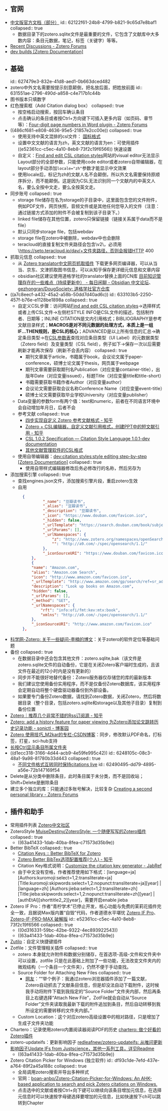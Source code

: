 - ## 官网
- [中文版官方文档（部分）](https://www.zotero.org/support/zh/zotero_data)
  id:: 62122f61-24b8-4799-b821-9c65d7e8baf1
  collapsed:: true
	- 数据目录下的zotero.sqlite文件是最重要的文件，它包含了文献库中大多数内容：条目元数据，笔记，标签（关键字）等等。
- [Recent Discussions - Zotero Forums](https://forums.zotero.org/discussions)
- [dev builds [Zotero Documentation]](https://www.zotero.org/support/dev_builds)
- ## 基础
  id:: 627479e3-832e-41d8-aed1-0b663dced482
- zotero中外文名需要按提示刻意颠倒，把名放后面，把姓放前面
  id:: 631551ae-2796-490d-a858-c4e717b1c44b
- 图书版本只填数字
- 红色搜索框（Add Citation dialog box）
  collapsed:: true
	- 按空格启动搜索，按回车确认条目
	- 点击确认的条目或者按Ctrl+方向键下可插入更多内容（如页码、章节等）：[Four-digit page numbers in Word plugin - Zotero Forums](https://forums.zotero.org/discussion/comment/404540#Comment_404540)
- ((486cf681-e808-4636-95e5-21857e2cc00e))
  collapsed:: true
	- 使用支持中英文混排的csl文件： [国标格式](https://zhuanlan.zhihu.com/p/278112406?utm_source=wechat_session)
	- 设置中文文献的语言为zh，英文文献的语言为en：可使用插件 ((e52361cc-c5ec-4a10-8eb8-73f2c19f6566)) 快速设置
	- 自定义：[Find and edit CSL citation styles](https://editor.citationstyles.org/about/)网站的visual editor无法显示Layout部分的全部参数，只能使用code editor或者zotero自带编辑器，在layout部分手动添加`locale="zh"`参数才能显示中文效果
	- 使用locale后，标记为zh的文献人名不会颠倒，所以外文名需要保持原顺序拆分，而不能颠倒。这是因为CSL无法识别同一个文献内的中英文人名，要么全按中文走，要么全按英文走。
- 同步账号
  collapsed:: true
	- storage file储存在名为storage的子目录中，这里面包含您的文件附件，例如PDF文件，网页快照，音频文件或是其他任何您导入的文件（注意：通过链接方式添加的附件不会被复制到该子目录下。）
	- linked file储存在其他位置，zotero只保留链接（链接关系属于data而不是file）
	- 默认只同步storage file，包括webdav
	- storage file在zotero中被删除，webdav中也会删除
	- teracloud的直接复制文件夹路径会包含\\v2\，必须用\https://seto.teracloud.jp/dav/+文件夹路径，否则会报错HTTP 400
- 抓取元信息
  collapsed:: true
	- 从 [Zotero translator中文网页抓取插件](https://github.com/l0o0/translators_CN) 下载更多网页编译器，可以从当当、京东、文津抓取图书信息，可以从知乎保存更详细元信息和文章内容
	- obsidian社区建议使用道格学社的translator替换上面的CN库  [目前知识管理存在的一些难点（持续更新中） - 每日闲聊 - Obsidian 中文论坛](https://forum-zh.obsidian.md/t/topic/7486/2)、[gezhongran/DougSociety: 道格学社官方仓库](https://github.com/gezhongran/DougSociety)
- ((a7c8eecf-a432-45a2-a58b-50dd7d40ad6c))
  id:: 633103b5-2250-457f-b76e-e1128be1898a
  collapsed:: true
	- 自定义CSL步骤：访问网站[Find and edit CSL citation styles](https://editor.citationstyles.org/about/)->选择样式或者上传CSL文件->左侧栏STYLE INFO是CSL文件的描述，包括制作者、日期等；INLINE CITATION是文内引用格式；BIBLIOGRAPHY是参考文献目录样式；**MACROS是对不同元数据的处理方式，本质上是一组IF...THEN规则，是CSL的核心**；ADVANCED是以上所有信息的汇总->确定条目类型->在[CSL参数表](https://aurimasv.github.io/z2csl/typeMap.xml#cslVar-issued)查找对应条目类型（UI Label）的元数据类型（Zotero field）及变量类型（CSL field），例子如下->保存一次以后需要刷新才能再次保存（刷新不会丢内容）
	  collapsed:: true
		- 期刊文章属于article，书籍属于book，会议论文属于paper-conference，硕博士论文属于thesis，网页属于webpage
		- 期刊文章需要获取期刊名Publication（对应变量container-title），出版年Date（对应变量issued），标题Title（对应变量title和title-short）
		- 书籍需要获取书籍作者Author（对应变量author）
		- 会议论文需要获取会议名称Conference Name（对应变量event-title）
		- 硕博士论文需要获取毕业学校University（对应变量publisher）
	- Data变量的参数form有两个值：text和numeric，前者在不同语言环境中会自动增加年月日，后者不会
	- 参考文献
	  collapsed:: true
		- [四步实现自定义 Zotero 参考文献格式 - 知乎](https://zhuanlan.zhihu.com/p/31326415)
		- [Zotero + CSL编辑器，自定义文献引用格式，创建PPT中的短文献引用 - 知乎](https://zhuanlan.zhihu.com/p/185026280)
		- [CSL 1.0.2 Specification — Citation Style Language 1.0.1-dev documentation](https://docs.citationstyles.org/en/stable/specification.html)
		- [其他文献管理软件的CSL格式](https://github.com/bwiernik/zotero-tools)
	- 使用自带编辑器：[dev:citation styles:style editing step-by-step [Zotero Documentation]](https://www.zotero.org/support/dev/citation_styles/style_editing_step-by-step)
	  collapsed:: true
		- 使用自带样式编辑器修改后务必修改<id>行的名称，然后另存为
- 添加搜索引擎
  collapsed:: true
	- 查找engines.json文件，添加搜索引擎片段，重启zotero生效
	- 自用
	  ``` json
	  	{
	     		 "_name": "豆瓣读书",
	     		 "_alias": "豆瓣读书",
	     		 "_description": "豆瓣读书",
	     		 "_icon": "https://www.douban.com/favicon.ico",
	     		 "_hidden": false,
	     		 "_urlTemplate": "https://search.douban.com/book/subject_search?search_text={z:title}&cat=1001",
	     		 "_urlParams": [],
	     		 "_urlNamespaces": {
	       			 "z": "http://www.zotero.org/namespaces/openSearch#",
	       			 "": "http://a9.com/-/spec/opensearch/1.1/"
	     		 },
	     		 "_iconSourceURI": "https://www.douban.com/favicon.ico"
	    	},
	    	{
	  		"name": "Amazon.com",
	  		"alias": "Amazon.com Search",
	  		"icon": "http://www.amazon.com/favicon.ico",
	  		"_urlTemplate": "http://www.amazon.com/gp/search/ref=sr_adv_b/?search-alias=stripbooks&unfiltered=1&field-author={rft:aufirst?}+{rft:aulast?}&field-title={rft:title}&tag=httpwwwdig0e7-20",
	  		"description": "Look up books on Amazon.com",
	  		"hidden": false,
	  		"_urlParams": [],
	  		"_method": "GET",
	  		"_urlNamespaces": {
	  			"rft": "info:ofi/fmt:kev:mtx:book",
	  			"xmlns": "http://a9.com/-/spec/opensearch/1.1/"
	  		},
	  		"_iconSourceURI": "http://www.amazon.com/favicon.ico"
	  	},
	  
	  ```
- [科学网-Zotero: 关于一些疑问-李楠的博文](http://wap.sciencenet.cn/blog-41796-21585.html?mobile=1)：关于zotero的软件定位等基础问题
- 备份
  collapsed:: true
	- 在数据目录中还会包含其他文件：zotero.sqlite,bak（该文件是zotero.sqlite文件的自动备份，它是在关闭Zotero客户端时生成的，且该文件在最近的12小时内是没有更新的）
	- 同步并不能很好地替代备份：Zotero服务器仅存储您的库的最新版本
	- 我们建议您使用备份实用程序，而不是仅备份Zotero数据库，该实用程序会定期自动将整个硬盘驱动器备份到外部设备。
	- 如果要专门备份Zotero数据，请找到Zotero数据，关闭Zotero，然后将数据目录（整个目录，包括zotero.sqlite和storage以及其他子目录）复制到备份位置
- [Zotero｜推荐几个非常不错的Rss订阅源 - 知乎](https://zhuanlan.zhihu.com/p/113487194)
- [Zotero: add a history feature for paper viewing 为Zotero添加论文跳转历史记录功能 - sonictl - 博客园](https://www.cnblogs.com/sonictl/p/13124264.html)
- [Zotero 使用技巧_M2kar的专栏-CSDN博客](https://blog.csdn.net/still_night/article/details/106521186)：同步，修改默认PDF命名，打标签，打星，sci-hub支持
- [长按Ctrl显示条目所属文件夹](https://blog.csdn.net/u011092188/article/details/78746485)
- ((d1ecc318-3166-4d44-acb9-4e59fe995c42))
  id:: 6248105c-08c3-48a1-9a98-81780b33d443
  collapsed:: true
	- [不同文件格式互转同时保持citations live](https://www.zotero.org/support/kb/moving_documents_between_word_processors)
	  id:: 62490495-dd79-4895-a56e-72b147169f54
- Delete是从分类中删除条目，此时条目属于未分类，而不是回收站；Shift+Delete是删除条目
- 建立多个独立的库：只能通过多账号解决，比较复杂 [Creating a second personal library - Zotero Forums](https://forums.zotero.org/discussion/comment/338706#Comment_338706)
- ## 插件和助手
- 常用插件列表 [Zotero中文社区](https://zotero-chinese.gitee.io/zotero-plugins/#/)
- ZoteroStyle [MuiseDestiny/ZoteroStyle: 一个随便写写的Zotero插件](https://github.com/MuiseDestiny/ZoteroStyle)
  collapsed:: true
	- ((63a41433-1dab-40ba-8fea-c71573d35b9e))
- Better BibTeX
  collapsed:: true
	- [Citation Keys :: Better BibTeX for Zotero](https://retorque.re/zotero-better-bibtex/citing/)
	- [Zotero Better BibTex选项配置推荐(个人) - 知乎](https://zhuanlan.zhihu.com/p/458340252)
	- Citation Key格式说明：[Customize the citation key generator - JabRef](https://docs.jabref.org/setup/citationkeypatterns#default-citation-key-pattern)
	- 由于中文没有空格，作者推荐使用如下格式：[language=ja] [Authors:kuromoji:select=1,2:transliterate=ja][Title:kuromoji:skipwords:select=1,2:nopunct:transliterate=ja][year] | [language=zh] [Authors:jieba:select=1,2:transliterate=zh][Title:jieba:skipwords:select=1,2:nopunct:transliterate=zh][year] | [authEtAl][shorttitle2_2][year]，需要开启enable jieba
- Zotero IF Pro：作者“青柠学术”已停止开发，核心功能与免费的茉莉花插件完全一致，且据说Max版内置“自毁”代码，作者道德水平堪忧 [Zotero IF Pro](https://github.com/deilt/zotero-if-pro)、[Zotero-IF-PRO-MAX 破解版](https://github.com/zibrr/zotero-if-pro-max_cracked)
  id:: e52361cc-c5ec-4a10-8eb8-73f2c19f6566
  collapsed:: true
	- ((0d316331-59bc-42be-9322-4ec893922543))
	- ((63a41433-1dab-40ba-8fea-c71573d35b9e))
- [Zutilo](https://github.com/wshanks/Zutilo)：自定义快捷键插件
- Zotfile：文件管理相关插件
  collapsed:: true
	- zotero 本身就允许附件和数据分别储存，在首选项-高级-文件和文件夹中可以设置，zotfile 只是在此基础上附加了一些功能，无法改变文件夹内的微观结构（一个条目一个文件夹），仍然不便于手动查找。
	- Source Folder for Attaching New Files
	  collapsed:: true
		- [网友](https://zhuanlan.zhihu.com/p/104848524)：““举个例子：我通过zotero浏览器插件添加了一篇文献，Zotero自动抓去了文献条目信息，但是却没法自动下载附件，这时候我手动将附件下载到我指定的“Source Folder”文件夹内部，然后再条目上右键选择“Attach New File”，ZotFile就会自动从“Source Folder”文件夹读取我最新下载的附件追加到条目，然后自动转移到我所设定的需要转移的文件夹内部。”
	- Custom Location：这个对应zotero高级设置中的相对路径，只是增加了生成子文件夹功能
- Chartero：记录使用zotero内置阅读器阅读PDF的历史 [chartero: 做个好看的Zotero插件](https://gitee.com/const_volatile/chartero)
- zotero-updateifs：更新影响因子 [redleafnew/zotero-updateifs: 从唯问更新影响因子Update IFs from Justscience，其他一系列工具，详见Readme](https://github.com/redleafnew/zotero-updateifs)
	- ((63a41433-1dab-40ba-8fea-c71573d35b9e))
- Zotero Citation Picker for Windows (独立软件)
  id:: df93c1de-7efd-437e-a764-89f2a45a188c
  collapsed:: true
	- 全局调用zotero搜索并导出多种样式
	- 官网：[boan-anbo/Zotero-Citation-Picker-for-Windows: An AHK-based application to search and pick Zotero citations on Windows.](https://github.com/boan-anbo/Zotero-Citation-Picker-for-Windows)
	- 点击选中的文献或者按Ctrl+向下键可以继续向该条目增加元信息，在选择元信息时可以快速按字母键选择要增加的元信息，比如快速按下ch可以跳转到Chapter